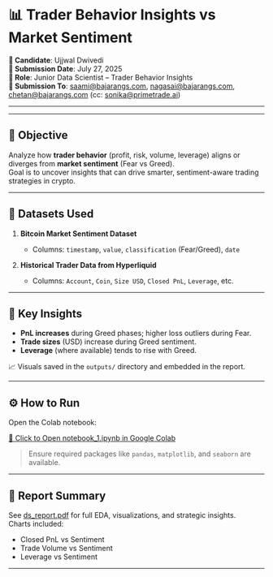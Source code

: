 # 📊 Trader Behavior Insights vs Market Sentiment

**👤 Candidate**: Ujjwal Dwivedi  
**📅 Submission Date**: July 27, 2025  
**💼 Role**: Junior Data Scientist – Trader Behavior Insights  
**📩 Submission To**: saami@bajarangs.com, nagasai@bajarangs.com, chetan@bajarangs.com (cc: sonika@primetrade.ai)

---

---

## 📌 Objective

Analyze how **trader behavior** (profit, risk, volume, leverage) aligns or diverges from **market sentiment** (Fear vs Greed).  
Goal is to uncover insights that can drive smarter, sentiment-aware trading strategies in crypto.

---

## 📂 Datasets Used

1. **Bitcoin Market Sentiment Dataset**

   - Columns: `timestamp`, `value`, `classification` (Fear/Greed), `date`

2. **Historical Trader Data from Hyperliquid**
   - Columns: `Account`, `Coin`, `Size USD`, `Closed PnL`, `Leverage`, etc.

---

## 🧠 Key Insights

- **PnL increases** during Greed phases; higher loss outliers during Fear.
- **Trade sizes** (USD) increase during Greed sentiment.
- **Leverage** (where available) tends to rise with Greed.

📈 Visuals saved in the `outputs/` directory and embedded in the report.

---

## ⚙️ How to Run

Open the Colab notebook:

[📎 Click to Open notebook_1.ipynb in Google Colab](#)

> Ensure required packages like `pandas`, `matplotlib`, and `seaborn` are available.

---

## 📄 Report Summary

See [ds_report.pdf](./ds_report.pdf) for full EDA, visualizations, and strategic insights.  
Charts included:

- Closed PnL vs Sentiment
- Trade Volume vs Sentiment
- Leverage vs Sentiment

---
